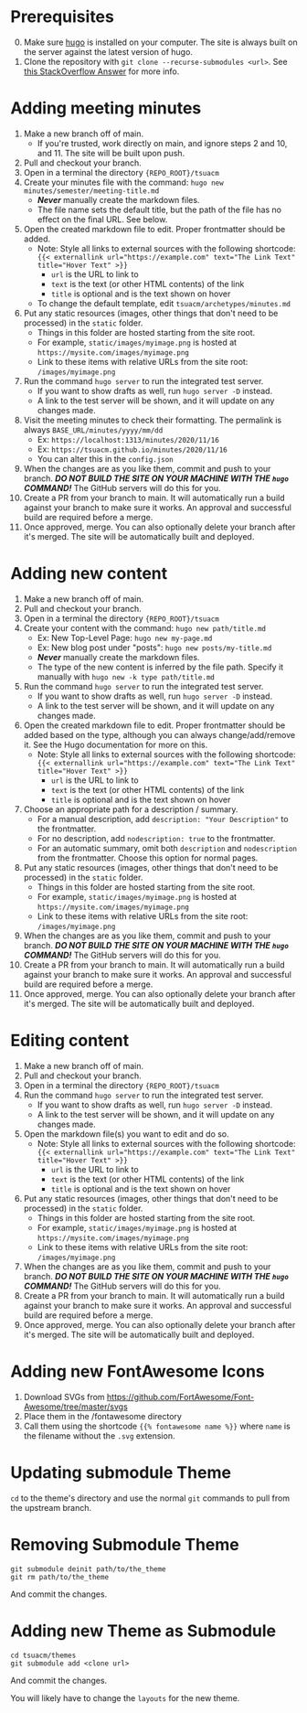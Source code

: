 # Prerequisites
0. Make sure [hugo](https://gohugo.io/getting-started/installing) is installed on your computer. The site is always built on the server against the latest version of hugo.
1. Clone the repository with `git clone --recurse-submodules <url>`. See [this StackOverflow Answer](https://stackoverflow.com/a/4438292) for more info.

# Adding meeting minutes

1. Make a new branch off of main.
    + If you're trusted, work directly on main, and ignore steps 2 and 10, and 11. The site will be built upon push. 
2. Pull and checkout your branch.
3. Open in a terminal the directory `{REPO_ROOT}/tsuacm`
4. Create your minutes file with the command: `hugo new minutes/semester/meeting-title.md`
    + ***Never*** manually create the markdown files.
    + The file name sets the default title, but the path of the file has no effect on the final URL. See below.
5. Open the created markdown file to edit. Proper frontmatter should be added.
    + Note: Style all links to external sources with the following shortcode: `{{< externallink url="https://example.com" text="The Link Text" title="Hover Text" >}}`
        + `url` is the URL to link to
        + `text` is the text (or other HTML contents) of the link
        + `title` is optional and is the text shown on hover
    + To change the default template, edit `tsuacm/archetypes/minutes.md`
6. Put any static resources (images, other things that don't need to be processed) in the `static` folder.
    + Things in this folder are hosted starting from the site root.
    + For example, `static/images/myimage.png` is hosted at `https://mysite.com/images/myimage.png`
    + Link to these items with relative URLs from the site root: `/images/myimage.png`
7. Run the command `hugo server` to run the integrated test server.
    + If you want to show drafts as well, run `hugo server -D` instead.
    + A link to the test server will be shown, and it will update on any changes made.
8. Visit the meeting minutes to check their formatting. The permalink is always `BASE_URL/minutes/yyyy/mm/dd`
    + Ex: `https://localhost:1313/minutes/2020/11/16`
    + Ex: `https://tsuacm.github.io/minutes/2020/11/16`
    + You can alter this in the `config.json`
9.  When the changes are as you like them, commit and push to your branch. ***DO NOT BUILD THE SITE ON YOUR MACHINE WITH THE `hugo` COMMAND!*** The GitHub servers will do this for you.
10.  Create a PR from your branch to main. It will automatically run a build against your branch to make sure it works. An approval and successful build are required before a merge.
11.  Once approved, merge. You can also optionally delete your branch after it's merged. The site will be automatically built and deployed.
# Adding new content

1. Make a new branch off of main.
2. Pull and checkout your branch.
3. Open in a terminal the directory `{REPO_ROOT}/tsuacm`
4. Create your content with the command: `hugo new path/title.md`
    + Ex: New Top-Level Page: `hugo new my-page.md`
    + Ex: New blog post under "posts": `hugo new posts/my-title.md`
    + ***Never*** manually create the markdown files.
    + The type of the new content is inferred by the file path. Specify it manually with `hugo new -k type path/title.md`
5. Run the command `hugo server` to run the integrated test server.
    + If you want to show drafts as well, run `hugo server -D` instead.
    + A link to the test server will be shown, and it will update on any changes made.
6. Open the created markdown file to edit. Proper frontmatter should be added based on the type, although you can always change/add/remove it. See the Hugo documentation for more on this.
    + Note: Style all links to external sources with the following shortcode: `{{< externallink url="https://example.com" text="The Link Text" title="Hover Text" >}}`
        + `url` is the URL to link to
        + `text` is the text (or other HTML contents) of the link
        + `title` is optional and is the text shown on hover
7. Choose an appropriate path for a description / summary.
   + For a manual description, add `description: "Your Description"` to the frontmatter.
   + For no description, add `nodescription: true` to the frontmatter.
   + For an automatic summary, omit both `description` and `nodescription` from the frontmatter. Choose this option for normal pages.
8. Put any static resources (images, other things that don't need to be processed) in the `static` folder.
    + Things in this folder are hosted starting from the site root.
    + For example, `static/images/myimage.png` is hosted at `https://mysite.com/images/myimage.png`
    + Link to these items with relative URLs from the site root: `/images/myimage.png`
9.  When the changes are as you like them, commit and push to your branch. ***DO NOT BUILD THE SITE ON YOUR MACHINE WITH THE `hugo` COMMAND!*** The GitHub servers will do this for you.
10. Create a PR from your branch to main. It will automatically run a build against your branch to make sure it works. An approval and successful build are required before a merge.
11.  Once approved, merge. You can also optionally delete your branch after it's merged. The site will be automatically built and deployed.

# Editing content

1. Make a new branch off of main.
2. Pull and checkout your branch.
3. Open in a terminal the directory `{REPO_ROOT}/tsuacm`
4. Run the command `hugo server` to run the integrated test server.
    + If you want to show drafts as well, run `hugo server -D` instead.
    + A link to the test server will be shown, and it will update on any changes made.
5. Open the markdown file(s) you want to edit and do so.
    + Note: Style all links to external sources with the following shortcode: `{{< externallink url="https://example.com" text="The Link Text" title="Hover Text" >}}`
        + `url` is the URL to link to
        + `text` is the text (or other HTML contents) of the link
        + `title` is optional and is the text shown on hover
6. Put any static resources (images, other things that don't need to be processed) in the `static` folder.
    + Things in this folder are hosted starting from the site root.
    + For example, `static/images/myimage.png` is hosted at `https://mysite.com/images/myimage.png`
    + Link to these items with relative URLs from the site root: `/images/myimage.png`
7. When the changes are as you like them, commit and push to your branch. ***DO NOT BUILD THE SITE ON YOUR MACHINE WITH THE `hugo` COMMAND!*** The GitHub servers will do this for you.
8. Create a PR from your branch to main. It will automatically run a build against your branch to make sure it works. An approval and successful build are required before a merge.
9.  Once approved, merge. You can also optionally delete your branch after it's merged. The site will be automatically built and deployed.

# Adding new FontAwesome Icons

1. Download SVGs from https://github.com/FortAwesome/Font-Awesome/tree/master/svgs
2. Place them in the /fontawesome directory
3. Call them using the shortcode `{{% fontawesome name %}}` where `name` is the filename without the `.svg` extension.

# Updating submodule Theme

`cd` to the theme's directory and use the normal `git` commands to pull from the upstream branch.

# Removing Submodule Theme

```
git submodule deinit path/to/the_theme
git rm path/to/the_theme
```

And commit the changes.

# Adding new Theme as Submodule

```
cd tsuacm/themes
git submodule add <clone url>
```

And commit the changes.

You will likely have to change the `layouts` for the new theme.
